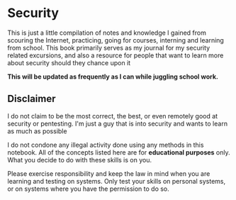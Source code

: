 # Security

This is just a little compilation of notes and knowledge I gained from scouring the Internet, practicing, going for courses, interning and learning from school. This book primarily serves as my journal for my security related excursions, and also a resource for people that want to learn more about security should they chance upon it

**This will be updated as frequently as I can while juggling school work.**

## Disclaimer

I do not claim to be the most correct, the best, or even remotely good at security or pentesting. I'm just a guy that is into security and wants to learn as much as possible

I do not condone any illegal activity done using any methods in this notebook. All of the concepts listed here are for **educational purposes** only. What you decide to do with these skills is on you.&#x20;

Please exercise responsibility and keep the law in mind when you are learning and testing on systems. Only test your skills on personal systems, or on systems where you have the permission to do so.
